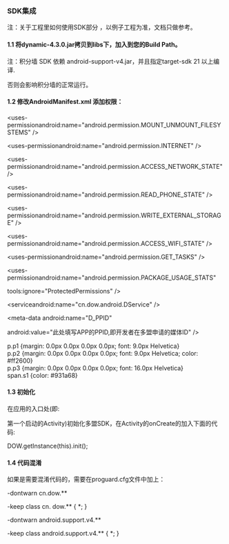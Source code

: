 ### SDK集成

注：关于工程里如何使用SDK部分 ，以例子工程为准，文档只做参考。

#### 1.1 将dynamic-4.3.0.jar拷贝到libs下，加入到您的Build Path。

注：积分墙 SDK 依赖 android-support-v4.jar，并且指定target-sdk 21 以上编译.

否则会影响积分墙的正常运行。

#### 1.2 修改AndroidManifest.xml 添加权限：

&lt;uses-permissionandroid:name="android.permission.MOUNT\_UNMOUNT\_FILESYSTEMS" /&gt;

&lt;uses-permissionandroid:name="android.permission.INTERNET" /&gt;

&lt;uses-permissionandroid:name="android.permission.ACCESS\_NETWORK\_STATE" /&gt;

&lt;uses-permissionandroid:name="android.permission.READ\_PHONE\_STATE" /&gt;

&lt;uses-permissionandroid:name="android.permission.WRITE\_EXTERNAL\_STORAGE" /&gt;

&lt;uses-permissionandroid:name="android.permission.ACCESS\_WIFI\_STATE" /&gt;

&lt;uses-permissionandroid:name="android.permission.GET\_TASKS" /&gt;

&lt;uses-permissionandroid:name="android.permission.PACKAGE\_USAGE\_STATS"

tools:ignore="ProtectedPermissions" /&gt;

&lt;serviceandroid:name="cn.dow.android.DService" /&gt;

&lt;meta-data android:name="D\_PPID"

android:value="此处填写APP的PPID,即开发者在多盟申请的媒体ID" /&gt;

p.p1 {margin: 0.0px 0.0px 0.0px 0.0px; font: 9.0px Helvetica}  
p.p2 {margin: 0.0px 0.0px 0.0px 0.0px; font: 9.0px Helvetica; color: \#ff2600}  
p.p3 {margin: 0.0px 0.0px 0.0px 0.0px; font: 16.0px Helvetica}  
span.s1 {color: \#931a68}

#### 1.3 初始化

在应用的入口处\(即:

第一个启动的Activity\)初始化多盟SDK，在Activity的onCreate的加入下面的代码:

DOW.getInstance\(this\).init\(\);

#### 1.4 代码混淆

如果是需要混淆代码的，需要在proguard.cfg文件中加上：

-dontwarn cn.dow.\*\*

-keep class cn. dow.\*\* { \*; }

-dontwarn android.support.v4.\*\*

-keep class android.support.v4.\*\* { \*; }

